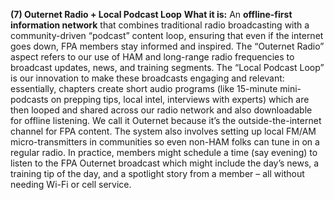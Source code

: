 **(7) Outernet Radio + Local Podcast Loop**
**What it is:** An **offline-first information network** that combines traditional radio broadcasting with a community-driven “podcast” content loop, ensuring that even if the internet goes down, FPA members stay informed and inspired. The “Outernet Radio” aspect refers to our use of HAM and long-range radio frequencies to broadcast updates, news, and training segments. The “Local Podcast Loop” is our innovation to make these broadcasts engaging and relevant: essentially, chapters create short audio programs (like 15-minute mini-podcasts on prepping tips, local intel, interviews with experts) which are then looped and shared across our radio network and also downloadable for offline listening. We call it Outernet because it’s the outside-the-internet channel for FPA content. The system also involves setting up local FM/AM micro-transmitters in communities so even non-HAM folks can tune in on a regular radio. In practice, members might schedule a time (say evening) to listen to the FPA Outernet broadcast which might include the day’s news, a training tip of the day, and a spotlight story from a member – all without needing Wi-Fi or cell service.